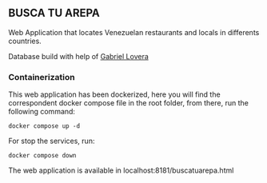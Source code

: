 ## BUSCA TU AREPA

Web Application that locates Venezuelan restaurants and locals in differents countries.

Database build with help of [Gabriel Lovera](https://www.linkedin.com/in/loveragabriel/)

### Containerization

This web application has been dockerized, here you will find the correspondent docker compose file in the root folder, from there, run the following command:

```
docker compose up -d
```

For stop the services, run:

```
docker compose down
```

The web application is available in localhost:8181/buscatuarepa.html